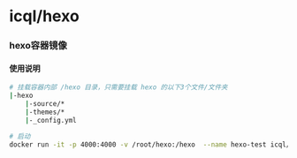 # icql/hexo

### hexo容器镜像
#### 使用说明
``` bash
# 挂载容器内部 /hexo 目录，只需要挂载 hexo 的以下3个文件/文件夹
|-hexo
    |-source/*
    |-themes/*
    |-_config.yml

# 启动
docker run -it -p 4000:4000 -v /root/hexo:/hexo  --name hexo-test icql/hexo:0.1.1 /bin/bash
```